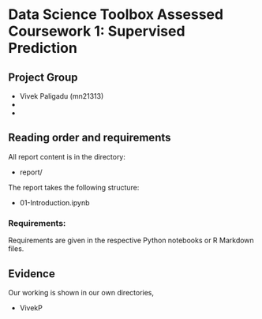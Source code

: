 # Data Science Toolbox Assessed Coursework 1: Supervised Prediction

## Project Group

- Vivek Paligadu (mn21313)
- 
-

## Reading order and requirements

All report content is in the directory:

* report/

The report takes the following structure:

* 01-Introduction.ipynb

### Requirements:

Requirements are given in the respective Python notebooks or R Markdown files.

## Evidence

Our working is shown in our own directories,

* VivekP

